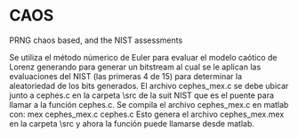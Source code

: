 # CAOS
PRNG chaos based, and the NIST assessments

Se utiliza el método númerico de Euler para evaluar el modelo caótico de Lorenz generando para generar un bitstream al cual se le aplican las evaluaciones del NIST (las primeras 4 de 15) para determinar la aleatoriedad de los bits generados.
El archivo cephes_mex.c se debe ubicar junto a cephes.c en la carpeta \src de la suit NIST que es el puente para llamar a la función cephes.c. Se compila el archivo cephes_mex.c en matlab con:
    mex cephes_mex.c cephes.c
Esto genera el archivo cephes_mex.mex en la carpeta \src y ahora la función puede llamarse desde matlab.
